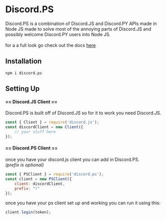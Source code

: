 # Discord.PS
Discord.PS is a combination of Discord.JS and Discord.PY APIs made in Node JS made to solve most of the annoying parts of Discord.JS and possibly welcome Discord.PY users into Node JS.<br><br>
for a a full look go check out the docs [here](https://github.com/TheFlameZEternal/Discord.PS/blob/main/docs.md)
## Installation
```npm
npm i discord.ps
```
## Setting Up
#### **== Discord.JS Client ==**
Discord.PS is built off of Discord.JS so for it to work you need Discord.JS.
```js
const { Client } = require('discord.js');
const discordClient = new Client({
	// your stuff here
});
```
#### **== Discord.PS Client ==**
once you have your discord.js client you can add in Discord.PS.<br>
*(prefix is optional)*
```js
const { PSClient } = require('discord.ps');
const client = new PSClient({
	client: discordClient,
	prefix: "!" 
});
```
once you have your ps client set up and working you can run it using this:
```js
client.login(token);
```

